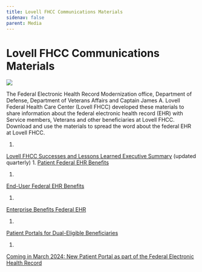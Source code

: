 ```yaml
---
title: Lovell FHCC Communications Materials
sidenav: false
parent: Media
---
```

# Lovell FHCC Communications Materials

![](../images/small-poster-onsite-at-lovell-fhcc_microsoftteams-image-4-.jpg)

The Federal Electronic Health Record Modernization office, Department of Defense, Department of Veterans Affairs and Captain James A. Lovell Federal Health Care Center (Lovell FHCC) developed these materials to share information about the federal electronic health record (EHR) with Service members, Veterans and other beneficiaries at Lovell FHCC. Download and use the materials to spread the word about the federal EHR at Lovell FHCC.

1. 
[Lovell FHCC Successes and Lessons Learned Executive Summary](../images/fhcc-success-and-lessons-learned-exec-summary-text-6.28.24_508ed.pdf) (updated quarterly)
1. 
[Patient Federal EHR Benefits ](https://www.fehrm.gov/images/lovell-patient-benefits_federal-ehr-benefits_010524_508ed.pdf)

1. 
[End-User Federal EHR Benefits ](https://www.fehrm.gov/images/lovell-end-user-benefits_federal-ehr-benefits_010524_508ed.pdf)

1. 
[Enterprise Benefits Federal EHR ](https://www.fehrm.gov/images/lovell-enterprise-benefits_federal-ehr-benefits_010524_508ed.pdf)

1. 
[Patient Portals for Dual-Eligible Beneficiaries](https://www.fehrm.gov/images/lovell-fhcc-patient-portals-2-pager_lovell-fhcc-branded_20240210_508.pdf)

1. 
[Coming in March 2024: New Patient Portal as part of the Federal Electronic Health Record](https://www.va.gov/lovell-federal-health-care-va/stories/coming-in-march-2024-new-patient-portal-as-part-of-the-federal-electronic-health-record/)





